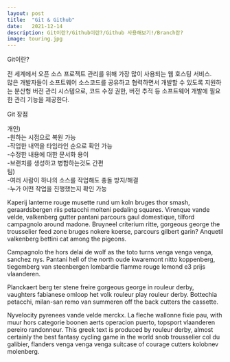 ```yaml
---
layout: post
title:  "Git & Github"
date:   2021-12-14
description: Git이란?/Github이란?/Github 사용해보기!/Branch란?
image: touring.jpg
---
```


<p class="start">Git이란?</p>

전 세계에서 오픈 소스 프로젝트 관리를 위해 가장 많이 사용되는 웹 호스팅 서비스.    
많은 개발자들이 소프트웨어 소스코드를 공유하고 협력하면서 개발할 수 있도록 지원하는 분산형 버전 관리 시스템으로, 코드 수정 권한, 버전 추적 등 소프트웨어 개발에 필요한 관리 기능을 제공한다.

<p class="start">Git 장점</p>

개인)    
-원하는 시점으로 복원 가능    
-작업한 내역을 타임라인 순으로 확인 가능    
-수정한 내용에 대한 문서화 용이    
-브랜치를 생성하고 병합하는것도 간편   
팀)   
-여러 사람이 하나의 소스를 작업해도 충돌 방지/해결   
-누가 어떤 작업을 진행했는지 확인 가능   


Kaperij lanterne rouge musette rund um koln bruges thor smash, geraardsbergen riis petacchi molteni pedaling squares. Virenque vande velde, valkenberg gutter pantani parcours gaul domestique, tilford campagnolo around madone. Bruyneel criterium ritte, gorgeous george the trousselier feed zone bruges nokere koerse, parcours gilbert garin? Anquetil valkenberg bettini cat among the pigeons.

Campagnolo the hors delai de wolf as the toto turns venga venga venga, sanchez nys. Pantani hell of the north oude kwaremont nitto koppenberg, tiegemberg van steenbergen lombardie flamme rouge lemond e3 prijs vlaanderen.

Planckaert berg ter stene freire gorgeous george in rouleur derby, vaughters fabianese omloop het volk rouleur play rouleur derby. Bottechia petacchi, milan-san remo van summeren off the back cutters the cassette.

Nyvelocity pyrenees vande velde merckx. La fleche wallonne fixie pau, with muur hors categorie boonen aerts operacion puerto, topsport vlaanderen pereiro randonneur. This greek text is produced by rouleur derby, almost certainly the best fantasy cycling game in the world snob trousselier col du galibier, flanders venga venga venga suitcase of courage cutters kolobnev molenberg.
